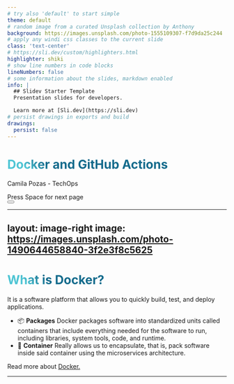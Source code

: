 ```yaml
---
# try also 'default' to start simple
theme: default
# random image from a curated Unsplash collection by Anthony
background: https://images.unsplash.com/photo-1555109307-f7d9da25c244
# apply any windi css classes to the current slide
class: 'text-center'
# https://sli.dev/custom/highlighters.html
highlighter: shiki
# show line numbers in code blocks
lineNumbers: false
# some information about the slides, markdown enabled
info: |
  ## Slidev Starter Template
  Presentation slides for developers.

  Learn more at [Sli.dev](https://sli.dev)
# persist drawings in exports and build
drawings:
  persist: false
---
```


# Docker and GitHub Actions

Camila Pozas - TechOps

<div class="pt-12">
  <span @click="$slidev.nav.next" class="px-2 py-1 rounded cursor-pointer" hover="bg-white bg-opacity-10">
    Press Space for next page <carbon:arrow-right class="inline"/>
  </span>
</div>

<div class="abs-br m-6 flex gap-2">
  <button @click="$slidev.nav.openInEditor()" title="Open in Editor" class="text-xl icon-btn opacity-50 !border-none !hover:text-white">
    <carbon:edit />
  </button>
  <a href="https://github.com/camipozas" target="_blank" alt="GitHub"
    class="text-xl icon-btn opacity-50 !border-none !hover:text-white">
    <carbon-logo-github />
  </a>
</div>


---
layout: image-right
image: https://images.unsplash.com/photo-1490644658840-3f2e3f8c5625
---

# What is Docker?
It is a software platform that allows you to quickly build, test, and deploy applications.

- 📦 **Packages** Docker packages software into standardized units called containers that include everything needed for the software to run, including libraries, system tools, code, and runtime.
- 🐳 **Container** Really allows us to encapsulate, that is, pack software inside said container using the microservices architecture.

Read more about [Docker.](https://profile.es/blog/que_es_docker/)

<style>
h1 {
  background-color: #2B90B6;
  background-image: linear-gradient(45deg, #4EC5D4 10%, #146b8c 20%);
  background-size: 100%;
  -webkit-background-clip: text;
  -moz-background-clip: text;
  -webkit-text-fill-color: transparent; 
  -moz-text-fill-color: transparent;
}
</style>

---